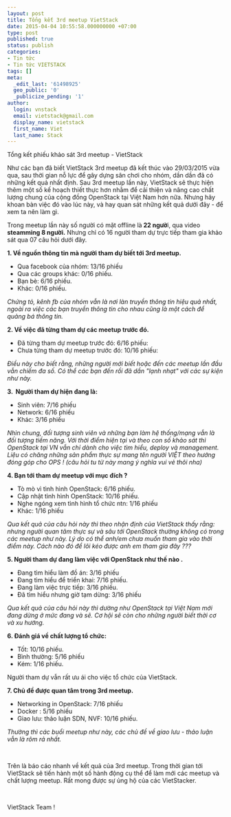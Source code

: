 ```yaml
---
layout: post
title: Tổng kết 3rd meetup VietStack
date: 2015-04-04 10:55:58.000000000 +07:00
type: post
published: true
status: publish
categories:
- Tin tức
- Tin tức VIETSTACK
tags: []
meta:
  _edit_last: '61498925'
  geo_public: '0'
  _publicize_pending: '1'
author:
  login: vnstack
  email: vietstack@gmail.com
  display_name: vietstack
  first_name: Viet
  last_name: Stack
---
```

<p>Tổng kết phiếu khảo sát 3rd meetup - VietStack</p>
<p>Như các bạn đã biết VietStack 3rd meetup đã kết thúc vào 29/03/2015 vừa qua, sau thời gian nỗ lực để gây dựng sân chơi cho nhóm, dần dần đã có những kết quả nhất định. Sau 3rd meetup lần này, VietStack sẽ thực hiện thêm một số kế hoạch thiết thực hơn nhằm để cải thiện và nâng cao chất lượng chung của cộng đồng OpenStack tại Việt Nam hơn nữa. Nhưng hãy khoan bàn việc đó vào lúc này, và hay quan sát những kết quả dưới đây - để xem ta nên làm gì.</p>
<p>Trong meetup lần này số người có mặt offline là<strong> 22 ngườ</strong>i, qua video <strong>steamming 8 người.</strong> Nhưng chỉ có 16 người tham dự trực tiếp tham gia khảo sát qua 07 câu hỏi dưới đây.</p>
<p><strong>1. Về nguồn thông tin mà người tham dự biết tới 3rd meetup.</strong></p>
<ul>
<li>Qua facebook của nhóm: 13/16 phiếu</li>
<li>Qua các groups khác: 0/16 phiếu.</li>
<li>Bạn bè: 6/16 phiếu.</li>
<li>Khác: 0/16 phiếu.</li>
</ul>
<p><em>Chứng tỏ, kênh fb của nhóm vẫn là nơi làn truyền thông tin hiệu quả nhất, ngoài ra việc các bạn truyền thông tin cho nhau cũng là một cách để quảng bá thông tin.</em></p>
<p><strong>2. Về việc đã từng tham dự các meetup trước đó.</strong></p>
<ul>
<li>Đã từng tham dự meetup trước đó: 6/16 phiếu:</li>
<li>Chưa từng tham dự meetup trước đó: 10/16 phiếu:</li>
</ul>
<p><em>Điều này cho biết rằng, những người mới biết hoặc đến các meetup lần đầu vẫn chiếm đa số. Có thể các bạn đến rồi đã dần "lạnh nhạt" với các sự kiện như này.</em></p>
<p><strong>3.  Người tham dự hiện đang là:</strong></p>
<ul>
<li>Sinh viên: 7/16 phiếu</li>
<li>Network: 6/16 phiếu</li>
<li>Khác: 3/16 phiếu</li>
</ul>
<p><em>Nhìn chung, đối tượng sinh viên và những bạn làm hệ thống/mạng vẫn là đối tượng tiềm năng. Với thời điểm hiện tại và theo con số khảo sát thì OpenStack tại VN vẫn chỉ dành cho việc tìm hiểu, deploy và management. Liệu có chăng những sản phẩm thực sự mang tên người VIỆT theo hướng đóng góp cho OPS ! (câu hỏi tu từ này mang ý nghĩa vui vẻ thôi nha)</em></p>
<p><strong>4. Bạn tới tham dự meetup với mục đích ?</strong></p>
<ul>
<li>Tò mò vì tình hình OpenStack: 6/16 phiếu.</li>
<li>Cập nhật tình hình OpenStack: 10/16 phiếu.</li>
<li>Nghe ngóng xem tình hình tổ chức ntn: 1/16 phiếu</li>
<li>Khác: 1/16 phiếu</li>
</ul>
<p><em>Qua kết quả của câu hỏi này thì theo nhận định của VietStack thấy rằng: nhưng người quan tâm thực sự và sâu tới OpenStack thường không có trong các meetup như này. Lý do có thể anh/em chưa muốn tham gia vào thời điểm này. Cách nào đó để lôi kéo được anh em tham gia đây ???</em></p>
<p><strong>5. Người tham dự đang làm việc với OpenStack như thế nào .</strong></p>
<ul>
<li>Đang tìm hiểu làm đồ án: 3/16 phiếu</li>
<li>Đang tìm hiểu để triển khai: 7/16 phiếu.</li>
<li>Đang làm việc trực tiếp: 3/16 phiếu.</li>
<li>Đã tìm hiểu nhưng giờ tạm dừng: 3/16 phiếu</li>
</ul>
<p><em>Qua kết quả của câu hỏi này thì dường như OpenStack tại Việt Nam mới đang dừng ở mức đang và sẽ. Cơ hội sẽ còn cho những người biết thời cơ và xu hướng.</em></p>
<p><strong>6. Đánh giá về chất lượng tổ chức:</strong></p>
<ul>
<li>Tốt: 10/16 phiếu.</li>
<li>Bình thường: 5/16 phiếu</li>
<li>Kém: 1/16 phiếu.</li>
</ul>
<p>Người tham dự vẫn rất ưu ái cho việc tổ chức của VietStack.</p>
<p><strong>7. Chủ đề được quan tâm trong 3rd meetup.</strong></p>
<ul>
<li>Networking in OpenStack: 7/16 phiếu</li>
<li>Docker : 5/16 phiếu</li>
<li>Giao lưu: thảo luận SDN, NVF: 10/16 phiếu.</li>
</ul>
<p><em>Thường thì các buổi meetup như này, các chủ đề về giao lưu - thảo luận vẫn là rôm rả nhất.</em></p>
<p>&nbsp;</p>
<p>Trên là báo cáo nhanh về kết quả của 3rd meetup. Trong thời gian tới VietStack sẽ tiến hành một số hành động cụ thể để làm mới các meetup và chất lượng meetup. Rất mong được sự ủng hộ của các VietStacker.</p>
<p>&nbsp;</p>
<p>VietStack Team !</p>
<p>&nbsp;</p>
<p>&nbsp;</p>
<p>&nbsp;</p>
